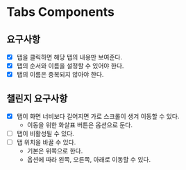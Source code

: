 # Tabs Components

## 요구사항

- [x] 탭을 클릭하면 해당 탭의 내용만 보여준다.
- [x] 탭의 순서와 이름을 설정할 수 있어야 한다.
- [x] 탭의 이름은 중복되지 않아야 한다.

## 챌린지 요구사항

- [x] 탭이 화면 너비보다 길어지면 가로 스크롤이 생겨 이동할 수 있다.
  - 이동을 위한 화살표 버튼은 옵션으로 둔다.
- [ ] 탭이 비활성될 수 있다.
- [ ] 탭 위치을 바꿀 수 있다.
  - 기본은 위쪽으로 한다.
  - 옵션에 따라 왼쪽, 오른쪽, 아래로 이동할 수 있다.
